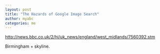 ```yaml
---
layout: post
title: "The Hazards of Google Image Search"
author: myabc
categories: me
---
```



<http://news.bbc.co.uk/2/hi/uk_news/england/west_midlands/7560392.stm>

Birmingham + skyline.
